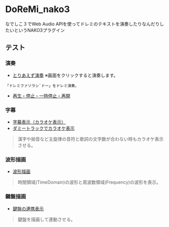 # DoReMi_nako3
なでしこ３でWeb Audio APIを使ってドレミのテキストを演奏したりなんだりしたいというNAKO3プラグイン

## テスト
### 演奏
- [とりあえず演奏](https://snowdrops89.github.io/DoReMi_nako3/test/test0.html)
※画面をクリックすると演奏します。
```
「ドレミファソラシ`ドー」をドレミ演奏。
```
- [再生・停止・一時停止・再開](https://snowdrops89.github.io/DoReMi_nako3/test/test1.html)
### 字幕
- [字幕表示（カラオケ表示）](https://snowdrops89.github.io/DoReMi_nako3/test/test2.html)
- [ダミートラックでカラオケ表示](https://snowdrops89.github.io/DoReMi_nako3/test/test3.html)

> 漢字や拗音など主旋律の音符と歌詞の文字数が合わない時もカラオケ表示させる。

### 波形描画
- [波形描画](https://snowdrops89.github.io/DoReMi_nako3/test/test4.html)

> 時間領域(TimeDomain)の波形と周波数領域(Frequency)の波形を表示。

### 鍵盤描画
- [鍵盤の連携表示](https://snowdrops89.github.io/DoReMi_nako3/test/test5.html)

> 鍵盤を描画して連動させる。
